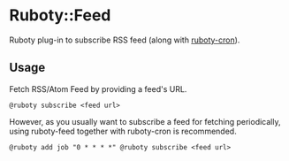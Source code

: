 # Ruboty::Feed

Ruboty plug-in to subscribe RSS feed (along with [ruboty-cron](https://github.com/r7kamura/ruboty-cron)).

## Usage

Fetch RSS/Atom Feed by providing a feed's URL.

```
@ruboty subscribe <feed url>
```

However, as you usually want to subscribe a feed for fetching periodically, using ruboty-feed together with ruboty-cron is recommended.

```
@ruboty add job "0 * * * *" @ruboty subscribe <feed url>
```
